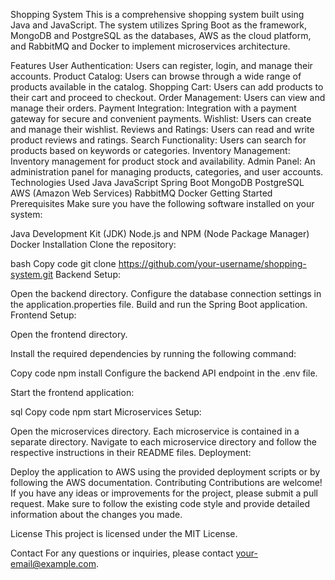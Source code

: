 Shopping System
This is a comprehensive shopping system built using Java and JavaScript. The system utilizes Spring Boot as the framework, MongoDB and PostgreSQL as the databases, AWS as the cloud platform, and RabbitMQ and Docker to implement microservices architecture.

Features
User Authentication: Users can register, login, and manage their accounts.
Product Catalog: Users can browse through a wide range of products available in the catalog.
Shopping Cart: Users can add products to their cart and proceed to checkout.
Order Management: Users can view and manage their orders.
Payment Integration: Integration with a payment gateway for secure and convenient payments.
Wishlist: Users can create and manage their wishlist.
Reviews and Ratings: Users can read and write product reviews and ratings.
Search Functionality: Users can search for products based on keywords or categories.
Inventory Management: Inventory management for product stock and availability.
Admin Panel: An administration panel for managing products, categories, and user accounts.
Technologies Used
Java
JavaScript
Spring Boot
MongoDB
PostgreSQL
AWS (Amazon Web Services)
RabbitMQ
Docker
Getting Started
Prerequisites
Make sure you have the following software installed on your system:

Java Development Kit (JDK)
Node.js and NPM (Node Package Manager)
Docker
Installation
Clone the repository:

bash
Copy code
git clone https://github.com/your-username/shopping-system.git
Backend Setup:

Open the backend directory.
Configure the database connection settings in the application.properties file.
Build and run the Spring Boot application.
Frontend Setup:

Open the frontend directory.

Install the required dependencies by running the following command:

Copy code
npm install
Configure the backend API endpoint in the .env file.

Start the frontend application:

sql
Copy code
npm start
Microservices Setup:

Open the microservices directory.
Each microservice is contained in a separate directory. Navigate to each microservice directory and follow the respective instructions in their README files.
Deployment:

Deploy the application to AWS using the provided deployment scripts or by following the AWS documentation.
Contributing
Contributions are welcome! If you have any ideas or improvements for the project, please submit a pull request. Make sure to follow the existing code style and provide detailed information about the changes you made.

License
This project is licensed under the MIT License.

Contact
For any questions or inquiries, please contact your-email@example.com.
